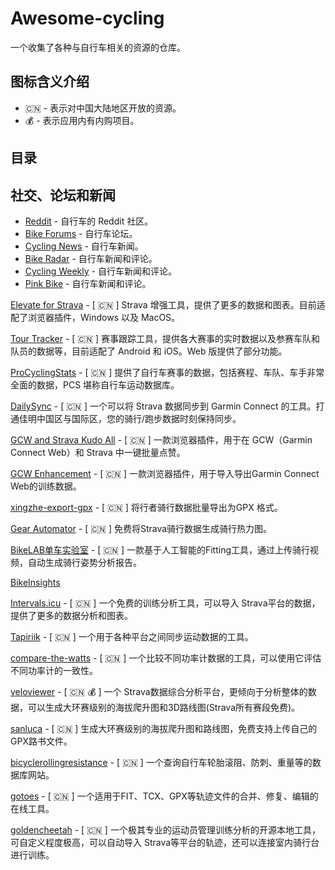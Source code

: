 # Awesome-cycling

一个收集了各种与自行车相关的资源的仓库。

## 图标含义介绍

- :cn: - 表示对中国大陆地区开放的资源。
- :moneybag: - 表示应用内有内购项目。

## 目录

## 社交、论坛和新闻

- [Reddit](https://www.reddit.com/r/bicycling/) - 自行车的 Reddit 社区。
- [Bike Forums](http://www.bikeforums.net/) - 自行车论坛。
- [Cycling News](http://www.cyclingnews.com/) - 自行车新闻。
- [Bike Radar](http://www.bikeradar.com/) - 自行车新闻和评论。
- [Cycling Weekly](http://www.cyclingweekly.co.uk/) - 自行车新闻和评论。
- [Pink Bike](http://www.pinkbike.com/) - 自行车新闻和评论。

[Elevate for Strava](https://github.com/thomaschampagne/elevate) - [ :cn: ] Strava 增强工具，提供了更多的数据和图表。目前适配了浏览器插件，Windows 以及 MacOS。

[Tour Tracker](https://live.thetourtracker.com/) - [ :cn: ] 赛事跟踪工具，提供各大赛事的实时数据以及参赛车队和队员的数据等，目前适配了 Android 和 iOS。Web 版提供了部分功能。

[ProCyclingStats](https://www.procyclingstats.com/) - [ :cn: ] 提供了自行车赛事的数据，包括赛程、车队、车手非常全面的数据，PCS 堪称自行车运动数据库。

[DailySync](https://gitlab.com/gooin/dailysync) - [ :cn: ] 一个可以将 Strava 数据同步到 Garmin Connect 的工具。打通佳明中国区与国际区，您的骑行/跑步数据时刻保持同步。

[GCW and Strava Kudo All](https://github.com/Likenttt/gcw-strava-kudo-all) - [ :cn: ] 一款浏览器插件，用于在 GCW（Garmin Connect Web）和 Strava 中一键批量点赞。

[GCW Enhancement](https://chromewebstore.google.com/detail/gcw-enhancement/kekllebheolphbonigihnnbakpobfcpo) - [ :cn: ] 一款浏览器插件，用于导入导出Garmin Connect Web的训练数据。

[xingzhe-export-gpx](https://github.com/weaming/xingzhe-export-gpx) - [ :cn: ] 将行者骑行数据批量导出为GPX 格式。

[Gear Automator](https://www.gearaut.com/heatmap) - [ :cn: ] 免费将Strava骑行数据生成骑行热力图。

[BikeLAB单车实验室](https://bikelab.cn/ai-bike-fitting/) - [ :cn: ] 一款基于人工智能的Fitting工具，通过上传骑行视频，自动生成骑行姿势分析报告。

[BikeInsights](https://bikeinsights.com)

[Intervals.icu](https://intervals.icu/) - [ :cn: ] 一个免费的训练分析工具，可以导入 Strava平台的数据，提供了更多的数据分析和图表。

[Tapiriik](https://tapiriik.com/) - [ :cn: ] 一个用于各种平台之间同步运动数据的工具。

[compare-the-watts](https://compare-the-watts.com/) - [ :cn: ] 一个比较不同功率计数据的工具，可以使用它评估不同功率计的一致性。

[veloviewer](https://veloviewer.com/) - [ :cn:  :moneybag: ] 一个 Strava数据综合分析平台，更倾向于分析整体的数据，可以生成大环赛级别的海拔爬升图和3D路线图(Strava所有赛段免费)。

[sanluca](https://sanluca.cc/) - [ :cn: ] 生成大环赛级别的海拔爬升图和路线图，免费支持上传自己的GPX路书文件。

[bicyclerollingresistance](https://www.bicyclerollingresistance.com/) - [ :cn: ] 一个查询自行车轮胎滚阻、防刺、重量等的数据库网站。

[gotoes](https://gotoes.org/) - [ :cn: ] 一个适用于FIT、TCX、GPX等轨迹文件的合并、修复、编辑的在线工具。

[goldencheetah](https://github.com/goldencheetah/goldencheetah) - [ :cn: ] 一个极其专业的运动员管理训练分析的开源本地工具，可自定义程度极高，可以自动导入 Strava等平台的轨迹，还可以连接室内骑行台进行训练。
